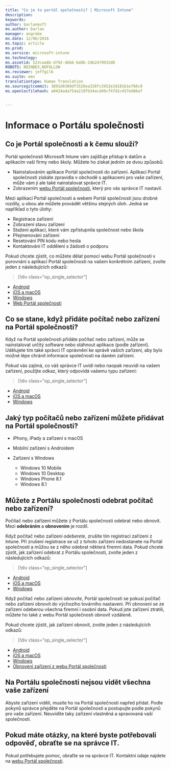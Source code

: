```yaml
---
title: "Co je to portál společnosti? | Microsoft Intune"
description: 
keywords: 
author: barlanmsft
ms.author: barlan
manager: angrobe
ms.date: 12/06/2016
ms.topic: article
ms.prod: 
ms.service: microsoft-intune
ms.technology: 
ms.assetid: 523caa6b-d792-4bb6-bddb-24b2479932d8
ROBOTS: NOINDEX,NOFOLLOW
ms.reviewer: jeffgilb
ms.suite: ems
translationtype: Human Translation
ms.sourcegitcommit: 3891d0389df3526ea328fc2952e3d181b1e766c0
ms.openlocfilehash: a0424ada754a210fb34acd49cf47d1c457ed86af


---
```


# <a name="about-the-company-portal"></a>Informace o Portálu společnosti

## <a name="what-is-the-company-portal-and-what-can-you-do-with-it"></a>Co je Portál společnosti a k čemu slouží?
Portál společnosti Microsoft Intune vám zajišťuje přístup k datům a aplikacím vaší firmy nebo školy. Můžete ho získat jedním ze dvou způsobů:

- Nainstalováním aplikace Portál společnosti do zařízení. Aplikaci Portál společnosti získáte zpravidla v obchodě s aplikacemi pro vaše zařízení, může vám ji ale také nainstalovat správce IT.
- Zobrazením [webu Portál společnosti](http://portal.manage.microsoft.com), který pro vás správce IT nastavil.

Mezi aplikací Portál společnosti a webem Portál společnosti jsou drobné rozdíly, u obou ale můžete provádět většinu stejných úloh. Jedná se například o tyto úlohy:

- Registrace zařízení
- Zobrazení stavu zařízení
- Stažení aplikací, které vám zpřístupnila společnost nebo škola
- Přejmenování zařízení
- Resetování PIN kódu nebo hesla
- Kontaktování IT oddělení s žádostí o podporu

Pokud chcete zjistit, co můžete dělat pomocí webu Portál společnosti v porovnání s aplikací Portál společnosti na vašem konkrétním zařízení, zvolte jeden z následujících odkazů:

> [!div class="op_single_selector"]
- [Android](using-your-android-device-with-intune.md)
- [iOS a macOS](using-your-ios-or-mac-os-x-device-with-intune.md)
- [Windows](using-your-windows-device-with-intune.md)
- [Web Portál společnosti](using-the-intune-company-portal-website.md)

## <a name="what-happens-when-you-add-a-computer-or-device-to-the-company-portal"></a>Co se stane, když přidáte počítač nebo zařízení na Portál společnosti?
Když na Portál společnosti přidáte počítač nebo zařízení, může se nainstalovat určitý software nebo stáhnout aplikace (podle zařízení).  Udělujete tím také správci IT oprávnění ke správě vašich zařízení, aby bylo možné lépe chránit informace společnosti na daném zařízení.

Pokud vás zajímá, co váš správce IT uvidí nebo naopak neuvidí na vašem zařízení, použijte odkaz, který odpovídá vašemu typu zařízení:

> [!div class="op_single_selector"]
- [Android](what-happens-if-you-install-the-company-portal-app-and-enroll-your-device-in-intune-android.md)
- [iOS a macOS](what-happens-if-you-install-the-company-portal-app-and-enroll-your-device-in-intune-ios.md)
- [Windows](what-can-your-it-administrator-see-when-you-enroll-your-device-in-intune-windows.md)

## <a name="what-kind-of-computers-or-devices-can-you-add-to-the-company-portal"></a>Jaký typ počítačů nebo zařízení můžete přidávat na Portál společnosti?

-   iPhony, iPady a zařízení s macOS

-   Mobilní zařízení s Androidem

-   Zařízení s Windows
    -   Windows 10 Mobile
    -   Windows 10 Desktop
    -   Windows Phone 8.1
    -   Windows 8.1

## <a name="can-you-remove-a-computer-or-device-from-the-company-portal"></a>Můžete z Portálu společnosti odebrat počítač nebo zařízení?
Počítač nebo zařízení můžete z Portálu společnosti odebrat nebo obnovit. Mezi **odebráním** a **obnovením** je rozdíl.

Když počítač nebo zařízení *odeberete*, zrušíte tím registraci zařízení z Intune. Při zrušení registrace se už z tohoto zařízení nedostanete na Portál společnosti a můžou se z něho odebrat některá firemní data. Pokud chcete zjistit, jak zařízení odebrat z Portálu společnosti, zvolte jeden z následujících odkazů:

> [!div class="op_single_selector"]
- [Android](unenroll-your-device-from-intune-android.md)
- [iOS a macOS](unenroll-your-device-from-intune-ios.md)
- [Windows](unenroll-your-device-from-intune-windows.md)

Když počítač nebo zařízení *obnovíte*, Portál společnosti se pokusí počítač nebo zařízení obnovit do výchozího továrního nastavení. Při obnovení se ze zařízení odeberou všechna firemní i osobní data. Pokud jste zařízení ztratili, můžete ho také z webu Portál společnosti obnovit vzdáleně.

Pokud chcete zjistit, jak zařízení obnovit, zvolte jeden z následujících odkazů:

> [!div class="op_single_selector"]
- [Android](reset-erase-your-lost-or-stolen-device-android.md)
- [iOS a macOS](reset-erase-your-lost-or-stolen-device-ios.md)
- [Windows](reset-erase-your-lost-or-stolen-device-windows.md)
- [Obnovení zařízení z webu Portál společnosti](reset-your-device-cpwebsite.md)

## <a name="you-do-not-see-all-of-your-devices-in-the-company-portal"></a>Na Portálu společnosti nejsou vidět všechna vaše zařízení
Abyste zařízení viděli, musíte ho na Portál společnosti napřed přidat. Podle pokynů správce přejděte na Portál společnosti a postupujte podle pokynů pro vaše zařízení. Neuvidíte taky zařízení vlastněná a spravovaná vaší společností.

## <a name="if-you-have-questions-contact-your-it-administrator"></a>Pokud máte otázky, na které byste potřebovali odpověď, obraťte se na správce IT.
Pokud potřebujete pomoc, obraťte se na správce IT. Kontaktní údaje najdete na [webu Portál společnosti](http://portal.manage.microsoft.com).



<!--HONumber=Dec16_HO1-->


